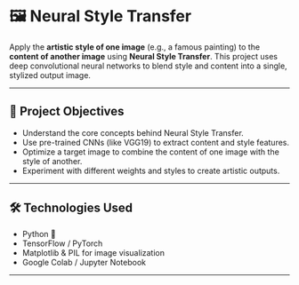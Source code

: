 # 🖼️ Neural Style Transfer

Apply the **artistic style of one image** (e.g., a famous painting) to the **content of another image** using **Neural Style Transfer**. This project uses deep convolutional neural networks to blend style and content into a single, stylized output image.

---

## 📌 Project Objectives

- Understand the core concepts behind Neural Style Transfer.
- Use pre-trained CNNs (like VGG19) to extract content and style features.
- Optimize a target image to combine the content of one image with the style of another.
- Experiment with different weights and styles to create artistic outputs.

---

## 🛠️ Technologies Used

- Python 🐍  
- TensorFlow / PyTorch  
- Matplotlib & PIL for image visualization  
- Google Colab / Jupyter Notebook  

---



